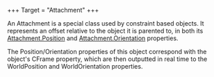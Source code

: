 +++
Target = "Attachment"
+++

An Attachment is a special class used by constraint based objects. It represents an offset relative to the object it is parented to, in both its [Attachment.Position](https://developer.roblox.com/api-reference/property/Attachment/Position) and [Attachment.Orientation](https://developer.roblox.com/api-reference/property/Attachment/Orientation) properties.The Position/Orientation properties of this object correspond with the object's CFrame property, which are then outputted in real time to the WorldPosition and WorldOrientation properties.